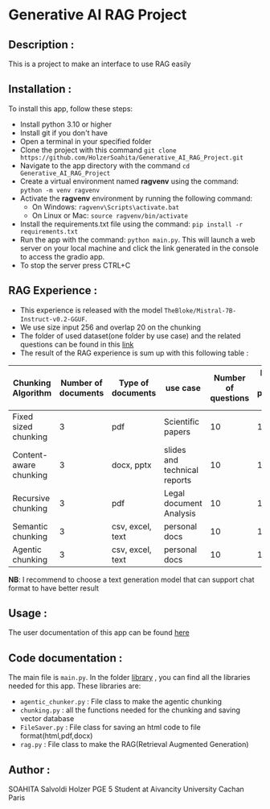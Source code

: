 # Generative AI RAG Project

## Description :

This is a project to make an interface to use RAG easily

## Installation :

To install this app, follow these steps:

- Install python 3.10 or higher
- Install git if you don't have
- Open a terminal in your specified folder
- Clone the project with this command ``git clone https://github.com/HolzerSoahita/Generative_AI_RAG_Project.git``
- Navigate to the app directory with the command ``cd Generative_AI_RAG_Project``
- Create a virtual environment named **ragvenv** using the command: ``python -m venv ragvenv``
- Activate the **ragvenv** environment by running the following command:
  - On Windows: ``ragvenv\Scripts\activate.bat``
  - On Linux or Mac: ``source ragvenv/bin/activate``
- Install the requirements.txt file using the command: ``pip install -r requirements.txt``
- Run the app with the command: ``python main.py``. This will launch a web server on your local machine and click the link generated in the console to access the gradio app.
- To stop the server press CTRL+C

## RAG Experience :

* This experience is released with the model ``TheBloke/Mistral-7B-Instruct-v0.2-GGUF``.
* We use size input 256 and overlap 20 on the chunking
* The folder of used dataset(one folder by use case) and the related questions can be found in this [link](dataset_example)
* The result of the RAG experience is sum up with this following table :

| Chunking Algorithm     | Number of documents | Type of documents | use case                     | Number of questions | Number of true predicted values | Efficacy rate |
| ---------------------- | ------------------- | ----------------- | ---------------------------- | ------------------- | ------------------------------- | ------------- |
| Fixed sized chunking   | 3                   | pdf               | Scientific papers            | 10                  | 10                              | 100%          |
| Content-aware chunking | 3                   | docx, pptx        | slides and technical reports | 10                  | 10                              | 100%          |
| Recursive chunking     | 3                   | pdf               | Legal document Analysis      | 10                  | 10                              | 100%          |
| Semantic chunking      | 3                   | csv, excel, text  | personal docs                | 10                  | 10                              | 100%          |
| Agentic chunking       | 3                   | csv, excel, text  | personal docs                | 10                  | 10                              | 100%          |

**NB**: I recommend to choose a text generation model that can support chat format to have better result

## Usage :

The user documentation of this app can be found [here](user_documentation.pdf)

## Code documentation :

The main file is `main.py`.
In the folder [library](library) , you can find all the libraries needed for this app. These libraries are:

- `agentic_chunker.py` : File class to make the agentic chunking
- `chunking.py` : all the functions needed for the chunking and saving vector database
- `FileSaver.py` : File class for saving an html code to file format(html,pdf,docx)
- `rag.py` : File class to make the RAG(Retrieval Augmented Generation)

## Author :

SOAHITA Salvoldi Holzer
PGE 5 Student at Aivancity University Cachan Paris
